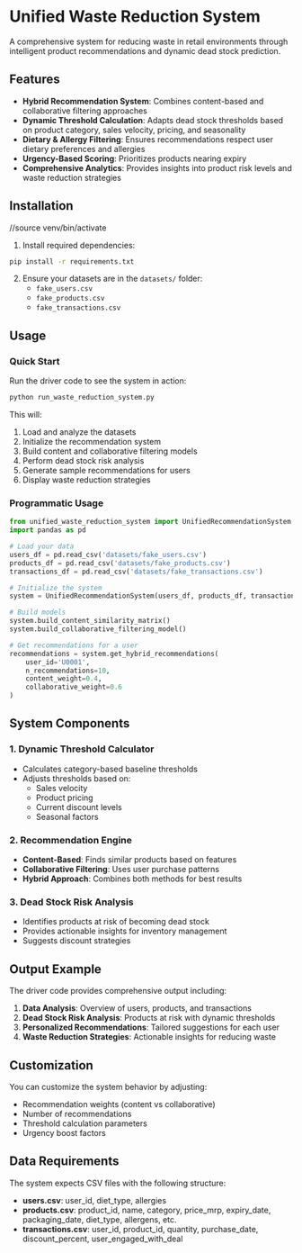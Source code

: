 # Unified Waste Reduction System

A comprehensive system for reducing waste in retail environments through intelligent product recommendations and dynamic dead stock prediction.

## Features

- **Hybrid Recommendation System**: Combines content-based and collaborative filtering approaches
- **Dynamic Threshold Calculation**: Adapts dead stock thresholds based on product category, sales velocity, pricing, and seasonality
- **Dietary & Allergy Filtering**: Ensures recommendations respect user dietary preferences and allergies
- **Urgency-Based Scoring**: Prioritizes products nearing expiry
- **Comprehensive Analytics**: Provides insights into product risk levels and waste reduction strategies

## Installation
//source venv/bin/activate
1. Install required dependencies:
```bash
pip install -r requirements.txt
```

2. Ensure your datasets are in the `datasets/` folder:
   - `fake_users.csv`
   - `fake_products.csv`
   - `fake_transactions.csv`

## Usage

### Quick Start

Run the driver code to see the system in action:

```bash
python run_waste_reduction_system.py
```

This will:
1. Load and analyze the datasets
2. Initialize the recommendation system
3. Build content and collaborative filtering models
4. Perform dead stock risk analysis
5. Generate sample recommendations for users
6. Display waste reduction strategies

### Programmatic Usage

```python
from unified_waste_reduction_system import UnifiedRecommendationSystem
import pandas as pd

# Load your data
users_df = pd.read_csv('datasets/fake_users.csv')
products_df = pd.read_csv('datasets/fake_products.csv')
transactions_df = pd.read_csv('datasets/fake_transactions.csv')

# Initialize the system
system = UnifiedRecommendationSystem(users_df, products_df, transactions_df)

# Build models
system.build_content_similarity_matrix()
system.build_collaborative_filtering_model()

# Get recommendations for a user
recommendations = system.get_hybrid_recommendations(
    user_id='U0001',
    n_recommendations=10,
    content_weight=0.4,
    collaborative_weight=0.6
)
```

## System Components

### 1. Dynamic Threshold Calculator
- Calculates category-based baseline thresholds
- Adjusts thresholds based on:
  - Sales velocity
  - Product pricing
  - Current discount levels
  - Seasonal factors

### 2. Recommendation Engine
- **Content-Based**: Finds similar products based on features
- **Collaborative Filtering**: Uses user purchase patterns
- **Hybrid Approach**: Combines both methods for best results

### 3. Dead Stock Risk Analysis
- Identifies products at risk of becoming dead stock
- Provides actionable insights for inventory management
- Suggests discount strategies

## Output Example

The driver code provides comprehensive output including:

1. **Data Analysis**: Overview of users, products, and transactions
2. **Dead Stock Risk Analysis**: Products at risk with dynamic thresholds
3. **Personalized Recommendations**: Tailored suggestions for each user
4. **Waste Reduction Strategies**: Actionable insights for reducing waste

## Customization

You can customize the system behavior by adjusting:

- Recommendation weights (content vs collaborative)
- Number of recommendations
- Threshold calculation parameters
- Urgency boost factors

## Data Requirements

The system expects CSV files with the following structure:

- **users.csv**: user_id, diet_type, allergies
- **products.csv**: product_id, name, category, price_mrp, expiry_date, packaging_date, diet_type, allergens, etc.
- **transactions.csv**: user_id, product_id, quantity, purchase_date, discount_percent, user_engaged_with_deal 